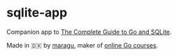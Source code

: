 # sqlite-app

Companion app to [The Complete Guide to Go and SQLite](https://www.golang.dk/articles/complete-guide-to-go-and-sqlite).

Made in 🇩🇰 by [maragu](https://www.maragu.dk), maker of [online Go courses](https://www.golang.dk/).
